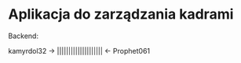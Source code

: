 # Aplikacja do zarządzania kadrami

Backend:

<p style"color: red">kamyrdol32 -> |||||||||||||||||||| <- Prophet061</p>
